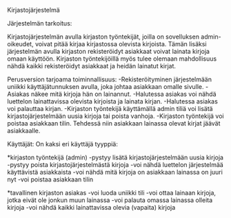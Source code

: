 Kirjastojärjestelmä

Järjestelmän tarkoitus:

Kirjastojärjestelmän avulla kirjaston työntekijät, joilla on sovelluksen admin-oikeudet, voivat 
pitää kirjaa kirjastossa olevista kirjoista. Tämän lisäksi järjestelmän avulla kirjaston rekisteröidyt 
asiakkaat voivat lainata kirjoja omaan käyttöön. Kirjaston työntekijöillä myös tulee olemaan 
mahdollisuus nähdä kaikki rekisteröidyt asiakkaat ja heidän lainatut kirjat.

Perusversion tarjoama toiminnallisuus:
-Rekisteröityminen järjestelmään uniikki käyttäjätunnuksen avulla, joka johtaa asiakkaan omalle sivulle.
-Asiakas näkee mitä kirjoja hän on lainannut.
-Halutessa asiakas voi nähdä luettelon lainattavissa olevista kirjoista ja lainata kirjan.
-Halutessa asiakas voi palauttaa kirjan.
-Kirjaston työntekijä käyttämällä admin tiliä voi lisätä kirjastojärjestelmään uusia kirjoja tai poista vanhoja.
-Kirjaston työntekijä voi poistaa asiakkaan tilin. Tehdessä niin asiakkaan lainassa olevat kirjat jäävät asiakkaalle.

Käyttäjät:
On kaksi eri käyttäjä tyyppiä:

*kirjaston työntekijä (admin)
-pystyy lisätä kirjastojärjestelmään uusia kirjoja
-pystyy poista kirjastojärjestelmästä kirjoja
-voi nähdä luettelon järjestelmää käyttävistä asiakkaista
-voi nähdä mitä kirjoja on asiakkaan lainassa on juuri nyt
-voi poistaa asiakkaan tilin

*tavallinen kirjaston asiakas
-voi luoda uniikki tili
-voi ottaa lainaan kirjoja, jotka eivät ole jonkun muun lainassa
-voi palauta omassa lainassa olleita kirjoja
-voi nähdä kaikki lainattavissa olevia (vapaita) kirjoja
